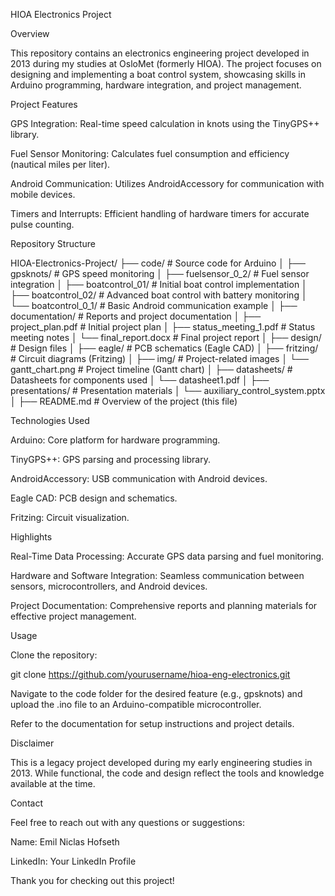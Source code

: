 HIOA Electronics Project

Overview

This repository contains an electronics engineering project developed in 2013 during my studies at OsloMet (formerly HIOA). The project focuses on designing and implementing a boat control system, showcasing skills in Arduino programming, hardware integration, and project management.

Project Features

GPS Integration: Real-time speed calculation in knots using the TinyGPS++ library.

Fuel Sensor Monitoring: Calculates fuel consumption and efficiency (nautical miles per liter).

Android Communication: Utilizes AndroidAccessory for communication with mobile devices.

Timers and Interrupts: Efficient handling of hardware timers for accurate pulse counting.

Repository Structure

HIOA-Electronics-Project/
├── code/                         # Source code for Arduino
│   ├── gpsknots/                 # GPS speed monitoring
│   ├── fuelsensor_0_2/           # Fuel sensor integration
│   ├── boatcontrol_01/           # Initial boat control implementation
│   ├── boatcontrol_02/           # Advanced boat control with battery monitoring
│   └── boatcontrol_0_1/          # Basic Android communication example
│
├── documentation/                # Reports and project documentation
│   ├── project_plan.pdf          # Initial project plan
│   ├── status_meeting_1.pdf      # Status meeting notes
│   └── final_report.docx         # Final project report
│
├── design/                       # Design files
│   ├── eagle/                    # PCB schematics (Eagle CAD)
│   ├── fritzing/                 # Circuit diagrams (Fritzing)
│   ├── img/                      # Project-related images
│   └── gantt_chart.png           # Project timeline (Gantt chart)
│
├── datasheets/                   # Datasheets for components used
│   └── datasheet1.pdf
│
├── presentations/                # Presentation materials
│   └── auxiliary_control_system.pptx
│
├── README.md                     # Overview of the project (this file)

Technologies Used

Arduino: Core platform for hardware programming.

TinyGPS++: GPS parsing and processing library.

AndroidAccessory: USB communication with Android devices.

Eagle CAD: PCB design and schematics.

Fritzing: Circuit visualization.

Highlights

Real-Time Data Processing: Accurate GPS data parsing and fuel monitoring.

Hardware and Software Integration: Seamless communication between sensors, microcontrollers, and Android devices.

Project Documentation: Comprehensive reports and planning materials for effective project management.

Usage

Clone the repository:

git clone https://github.com/yourusername/hioa-eng-electronics.git

Navigate to the code folder for the desired feature (e.g., gpsknots) and upload the .ino file to an Arduino-compatible microcontroller.

Refer to the documentation for setup instructions and project details.

Disclaimer

This is a legacy project developed during my early engineering studies in 2013. While functional, the code and design reflect the tools and knowledge available at the time.

Contact

Feel free to reach out with any questions or suggestions:

Name: Emil Niclas Hofseth

LinkedIn: Your LinkedIn Profile

Thank you for checking out this project!
